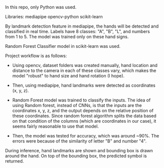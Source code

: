 In this repo, only Python was used.

Libraries:
mediapipe
opencv-python
scikit-learn

By landmark detection feature in mediapipe,
the hands will be detected and classified
in real time. Labels have 8 classes:
"A", "B", "L", and numbers from 1 to 5.
The model was trained only on these
hand signs.

Random Forest Classifier model in scikit-learn
was used.




Project workflow is as follows:
- Using opencv, dataset folders was created
manually, hand location and distance to the
camera in each of these classes vary,
which makes the model "robust" to hand size
and hand rotation (I hope).

- Then, using mediapipe, hand landmarks
were detected as coordinates (x, y, z).

- Random Forest model was trained to
classify the inputs. The idea of using
Random forest, instead of CNNs, is that
the inputs are the coordinates x, y, z,
and the output depends on the relative
position of these coordinates. Since
random forest algorithm splits the data
based on that condition of the columns
(which are coordinates in our case),
it seems fairly reasonable to use that
model.

- Then, the model was tested for accuracy,
which was around ~90%. The errors were
because of the similarity of letter "B"
and number "4". 




During inference, hand landmarks are
shown and bounding box is drawn around 
the hand. On top of the bounding box,
the predicted symbol is returned.
